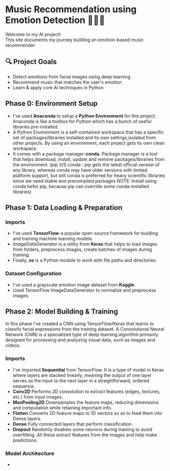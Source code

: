 # Music Recommendation using Emotion Detection 🎵😄😢

Welcome to my AI project!  
This site documents my journey building an emotion-based music recommender.

## 🔍 Project Goals
- Detect emotions from facial images using deep learning
- Recommend music that matches the user's emotion
- Learn & apply core AI techniques in Python

## Phase 0: Environment Setup
- I've used **Anaconda** to setup a **Python Environment** for this project. Anaconda is like a toolbox for Python which has a bunch of useful libraries pre-installed. 
- A Python Environment is a self-contained workspace that has a specific set of packages/libraries installed and its own settings,isolated from other projects. By using an environment, each project gets its own clean workspace.
- It comes with a package manager-**conda**. Package manager is a tool that helps download, install, update and remove packages/libraries from the environment. 
(pip V/S conda : pip gets the latest official version of any library, whereas conda may have older versions with limited platform support, but still conda is preferred for heavy scientific libraries since we need stable and precompiled packages
NOTE: Install using conda befor pip, because pip can override some conda-installed libraries)

## Phase 1: Data Loading & Preparation
### Imports
- I've used **TensorFlow**-a popular open-source framework for building and training machine learning models.
- *ImageDataGenerator* is a utility from **Keras** that helps to load images from folders, preprocess images, create batches of images during training.
- Finally, **os** is a Python module to work with file paths and directories.

### Dataset Configuration
- I've used a grayscale emotion image dataset from **Kaggle**.
- Used TensorFlow ImageDataGenerator to normalize and preprocess images.

## Phase 2: Model Building & Training 
In this phase I've created a CNN using TensorFlow/Keras that learns to classify facial expressions from the training dataset. 
A Convolutional Neural Network (CNN) is a specialized type of deep learning algorithm primarily designed for processing and analyzing visual data, such as images and videos.
### Imports
- I've imported **Sequential** from TensorFlow. It is a type of model in Keras where layers are stacked linearly, meaning the output of one layer serves as the input to the next layer in a straightforward, ordered sequence.
- **Conv2D** Performs 2D convolution to extract features (edges, textures, etc.) from input images.
- **MaxPooling2D** Downsamples the feature maps, reducing dimensions and computation while retaining important info.
- **Flatten** Converts 2D feature maps to 1D vectors so as to feed them into Dense layers.
- **Dense** Fully connected layers that perform classification.
- **Dropout** Randomly disables some neurons during training to avoid overfitting. 
All these extract features from the images and help make predictions.

### Model Architecture
- 